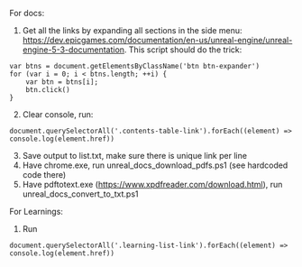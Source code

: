 For docs:

1. Get all the links by expanding all sections in the side menu: https://dev.epicgames.com/documentation/en-us/unreal-engine/unreal-engine-5-3-documentation.
   This script should do the trick:

```
var btns = document.getElementsByClassName('btn btn-expander')
for (var i = 0; i < btns.length; ++i) {
    var btn = btns[i];  
    btn.click()
}
```

2. Clear console, run:

```
document.querySelectorAll('.contents-table-link').forEach((element) => console.log(element.href))
```

3. Save output to list.txt, make sure there is unique link per line
4. Have chrome.exe, run unreal_docs_download_pdfs.ps1 (see hardcoded code there)
5. Have pdftotext.exe (https://www.xpdfreader.com/download.html), run unreal_docs_convert_to_txt.ps1

For Learnings:

1. Run

```
document.querySelectorAll('.learning-list-link').forEach((element) => console.log(element.href))
```

